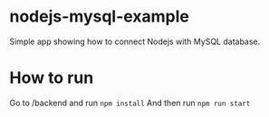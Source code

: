 # nodejs-mysql-example
 Simple app showing how to connect Nodejs with MySQL database.

# How to run
 Go to /backend and run `npm install`
 And then run `npm run start`
